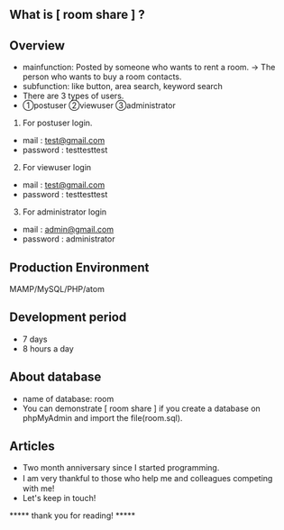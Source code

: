 ## What is [ room share ] ?
## Overview
 - mainfunction: Posted by someone who wants to rent a room. → The person who wants to buy a room contacts.
 - subfunction: like button, area search, keyword search
 - There are 3 types of users.
 - ①postuser ②viewuser ③administrator

1. For postuser login.
 - mail : test@gmail.com
 - password : testtesttest

2. For viewuser login
 - mail : test@gmail.com
 - password : testtesttest
 
 3. For administrator login
 - mail : admin@gmail.com
 - password : administrator

## Production Environment
 MAMP/MySQL/PHP/atom

## Development period
 - 7 days
 - 8 hours a day

## About database
 - name of database: room
 - You can demonstrate [ room share ] if you create a database on phpMyAdmin and import the file(room.sql).

## Articles
 - Two month anniversary since I started programming.
 - I am very thankful to those who help me and colleagues competing　with me!
 - Let's keep in touch!
 
 *****  thank you for reading!  *****
